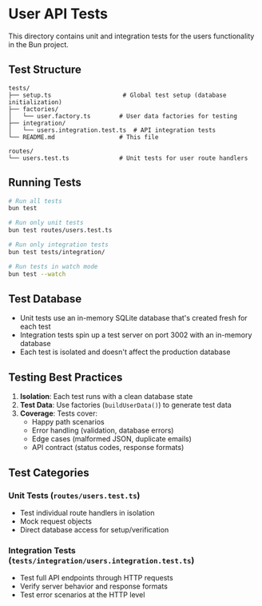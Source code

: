 # User API Tests

This directory contains unit and integration tests for the users functionality in the Bun project.

## Test Structure

```
tests/
├── setup.ts                    # Global test setup (database initialization)
├── factories/
│   └── user.factory.ts        # User data factories for testing
├── integration/
│   └── users.integration.test.ts  # API integration tests
└── README.md                  # This file

routes/
└── users.test.ts              # Unit tests for user route handlers
```

## Running Tests

```bash
# Run all tests
bun test

# Run only unit tests
bun test routes/users.test.ts

# Run only integration tests
bun test tests/integration/

# Run tests in watch mode
bun test --watch
```

## Test Database

- Unit tests use an in-memory SQLite database that's created fresh for each test
- Integration tests spin up a test server on port 3002 with an in-memory database
- Each test is isolated and doesn't affect the production database

## Testing Best Practices

1. **Isolation**: Each test runs with a clean database state
2. **Test Data**: Use factories (`buildUserData()`) to generate test data
3. **Coverage**: Tests cover:
   - Happy path scenarios
   - Error handling (validation, database errors)
   - Edge cases (malformed JSON, duplicate emails)
   - API contract (status codes, response formats)

## Test Categories

### Unit Tests (`routes/users.test.ts`)

- Test individual route handlers in isolation
- Mock request objects
- Direct database access for setup/verification

### Integration Tests (`tests/integration/users.integration.test.ts`)

- Test full API endpoints through HTTP requests
- Verify server behavior and response formats
- Test error scenarios at the HTTP level

